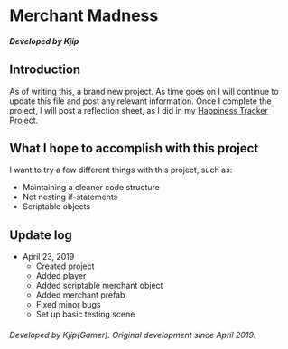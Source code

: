 # Merchant Madness
##### Developed by Kjip

## Introduction
As of writing this, a brand new project. As time goes on I will continue to update this file and post any relevant information.
Once I complete the project, I will post a reflection sheet, as I did in my [Happiness Tracker Project](https://github.com/KjipGamer/happiness-tracker).

## What I hope to accomplish with this project
I want to try a few different things with this project, such as:
- Maintaining a cleaner code structure
- Not nesting if-statements
- Scriptable objects

## Update log
- April 23, 2019
  - Created project
  - Added player
  - Added scriptable merchant object
  - Added merchant prefab
  - Fixed minor bugs
  - Set up basic testing scene

###### Developed by Kjip(Gamer). Original development since April 2019.
